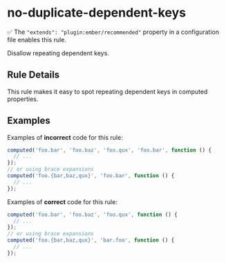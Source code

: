 # no-duplicate-dependent-keys

:white_check_mark: The `"extends": "plugin:ember/recommended"` property in a configuration file enables this rule.

Disallow repeating dependent keys.

## Rule Details

This rule makes it easy to spot repeating dependent keys in computed properties.

## Examples

Examples of **incorrect** code for this rule:

```js
computed('foo.bar', 'foo.baz', 'foo.qux', 'foo.bar', function () {
  // ...
});
// or using brace expansions
computed('foo.{bar,baz,qux}', 'foo.bar', function () {
  // ...
});
```

Examples of **correct** code for this rule:

```js
computed('foo.bar', 'foo.baz', 'foo.qux', function () {
  // ...
});
// or using brace expansions
computed('foo.{bar,baz,qux}', 'bar.foo', function () {
  // ...
});
```
